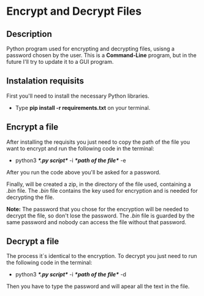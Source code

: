 # Encrypt and Decrypt Files

## Description

 Python program used for encrypting and decrypting files, usisng a password chosen by the user. This is a __Command-Line__ program, but in the future I'll try to update it to a GUI program.

## Instalation requisits

First you'll need to install the necessary Python libraries.

- Type __pip install -r requirements.txt__ on your terminal.

## Encrypt a file

After installing the requisits you just need to copy the path of the file you want to encrypt and run the following code in the terminal:

- python3 __*\*.py script\**__ -i __*\*path of the file\**__ -e

After you run the code above you'll be asked for a password.

Finally, will be created a zip, in the directory of the file used, containing a *.bin* file. The *.bin* file contains the key used for encryption and is needed for decrypting the file.

__Note:__ The password that you chose for the encryption will be needed to decrypt the file, so don't lose the password. The *.bin* file is guarded by the same password and nobody can access the file without that password.

## Decrypt a file

The process it´s identical to the encryption. To decrypt you just need to run the following code in the terminal:

- python3 __*\*.py script\**__ -i __*\*path of the file\**__ -d

Then you have to type the password and will apear all the text in the file.

